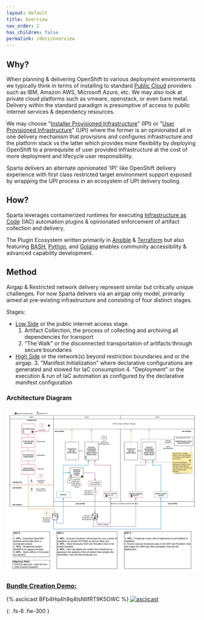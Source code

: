 ```yaml
---
layout: default
title: Overview
nav_order: 2
has_children: false
permalink: /docs/overview
---
```

## Why?
When planning & delivering OpenShift to various deployment environments we typically 
think in terms of installing to standard [Public Cloud] providers such as IBM, Amazon AWS,
Microsoft Azure, etc. We may also look at private cloud platforms such as vmware,
openstack, or even bare metal. Delivery within the standard paradigm is
presumptive of access to public internet services & dependency resources.

We may choose "[Installer Provisioned Infrastructure]" (IPI) or "[User Provisioned
Infrastructure]" (UPI) where the former is an opinionated all in one delivery mechanism 
that provisions and configures infrastructure and the platform stack vs the latter 
which provides more flexibility by deploying OpenShift to a prerequisite of user 
provided infrastructure at the cost of more deployment and lifecycle user responsibility.

Sparta delivers an alternate opinionated 'IPI' like OpenShift delivery
experience with first class restricted target environment support exposed by 
wrapping the UPI process in an ecosystem of UPI delivery tooling.

## How?
Sparta leverages containerized runtimes for executing [Infrastructure as Code] (IAC)
automation plugins & opinionated enforcement of artifact collection and delivery.

The Plugin Ecosystem written primarily in [Ansible] & [Terraform] but also featuring
[BASH], [Python], and [Golang] enables community accessibility & advanced capability
development.

## Method
Airgap & Restricted network delivery represent similar but critically unique
challenges. For now Sparta delivers via an airgap only model, primarily aimed at
pre-existing infrastructure and consisting of four distinct stages.

Stages:
  - [Low Side] or the public internet access stage.
    1. Artifact Collection, the process of collecting and archiving all dependencies for transport
    2. "The Walk" or the disconnected transportation of artifacts through secure boundaries
  - [High Side] or the network(s) beyond restriction boundaries and or the airgap.
    3. "Manifest Initialization" where declarative configurations are generated and stowed for IaC consumption
    4. "Deployment" or the execution & run of IaC automation as configured by the declarative manifest configuration

[Public Cloud]:https://www.redhat.com/en/topics/cloud-computing/what-is-public-cloud
[Installer Provisioned Infrastructure]:https://github.com/openshift/installer#supported-platforms
[User Provisioned Infrastructure]:https://github.com/openshift/installer#supported-platforms
[IaC]:https://www.ibm.com/cloud/learn/infrastructure-as-code
[Infrastructure as Code]:https://www.ibm.com/cloud/learn/infrastructure-as-code
[Low Side]:https://en.wikipedia.org/wiki/Air_gap_(networking)#Use_in_classified_settings
[High Side]:https://en.wikipedia.org/wiki/Air_gap_(networking)#Use_in_classified_settings
[BASH]:https://www.gnu.org/software/bash
[Python]:https://www.python.org
[Golang]:https://golang.org
[Ansible]:https://www.ansible.com
[Terraform]:https://www.terraform.io

### Architecture Diagram
![Diagram](./web/sparta.png)

### [Bundle Creation Demo:](https://asciinema.org/a/BFb4Hq4h9q4tsNllfRT9K5OWC)
{% asciicast BFb4Hq4h9q4tsNllfRT9K5OWC %}
[![asciicast](https://asciinema.org/a/BFb4Hq4h9q4tsNllfRT9K5OWC.png)](https://asciinema.org/a/BFb4Hq4h9q4tsNllfRT9K5OWC)

{: .fs-6 .fw-300 }
